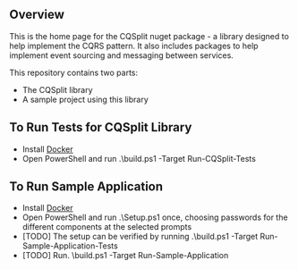## Overview

This is the home page for the CQSplit nuget package - a library designed to help implement the CQRS pattern. It also includes packages to help implement event sourcing and messaging between services.

This repository contains two parts:
 - The CQSplit library
 - A sample project using this library

## To Run Tests for CQSplit Library

* Install [Docker](https://docs.docker.com/docker-for-windows/install/)
* Open PowerShell and run .\build.ps1 -Target Run-CQSplit-Tests

## To Run Sample Application

* Install [Docker](https://docs.docker.com/docker-for-windows/install/)
* Open PowerShell and run .\Setup.ps1 once, choosing passwords for the different components at the selected prompts
* [TODO] The setup can be verified by running .\build.ps1 -Target Run-Sample-Application-Tests
* [TODO] Run. \build.ps1 -Target Run-Sample-Application